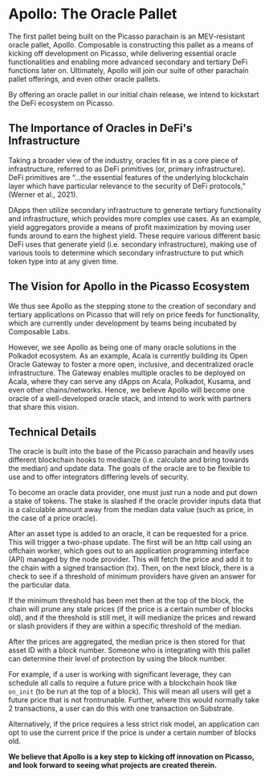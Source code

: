 # Apollo: The Oracle Pallet

The first pallet being built on the Picasso parachain is an MEV-resistant oracle pallet, Apollo. Composable is constructing this pallet as a means of kicking off development on Picasso, while delivering essential oracle functionalities and enabling more advanced secondary and tertiary DeFi functions later on. Ultimately, Apollo will join our suite of other parachain pallet offerings, and even other oracle pallets.

By offering an oracle pallet in our initial chain release, we intend to kickstart the DeFi ecosystem on Picasso.

## The Importance of Oracles in DeFi's Infrastructure

Taking a broader view of the industry, oracles fit in as a core piece of infrastructure, referred to as DeFi primitives (or, primary infrastructure). DeFi primitives are “...the essential features of the underlying blockchain layer which have particular relevance to the security of DeFi protocols,” (Werner et al., 2021).

DApps then utilize secondary infrastructure to generate tertiary functionality and infrastructure, which provides more complex use cases. As an example, yield aggregators provide a means of profit maximization by moving user funds around to earn the highest yield. These require various different basic DeFi uses that generate yield (i.e. secondary infrastructure), making use of various tools to determine which secondary infrastructure to put which token type into at any given time.

## The Vision for Apollo in the Picasso Ecosystem

We thus see Apollo as the stepping stone to the creation of secondary and tertiary applications on Picasso that will rely on price feeds for functionality, which are currently under development by teams being incubated by Composable Labs.

However, we see Apollo as being one of many oracle solutions in the Polkadot ecosystem. As an example, Acala is currently building its Open Oracle Gateway to foster a more open, inclusive, and decentralized oracle infrastructure. The Gateway enables multiple oracles to be deployed on Acala, where they can serve any dApps on Acala, Polkadot, Kusama, and even other chains/networks. Hence, we believe Apollo will become one oracle of a well-developed oracle stack, and intend to work with partners that share this vision.

## Technical Details

The oracle is built into the base of the Picasso parachain and heavily uses different blockchain hooks to medianize (i.e. calculate and bring towards the median) and update data. The goals of the oracle are to be flexible to use and to offer integrators differing levels of security.

To become an oracle data provider, one must just run a node and put down a stake of tokens. The stake is slashed if the oracle provider inputs data that is a calculable amount away from the median data value (such as price, in the case of a price oracle).

After an asset type is added to an oracle, it can be requested for a price. This will trigger a two-phase update. The first will be an http call using an offchain worker, which goes out to an application programming interface (API) managed by the node provider. This will fetch the price and add it to the chain with a signed transaction (tx). Then, on the next block, there is a check to see if a threshold of minimum providers have given an answer for the particular data.

If the minimum threshold has been met then at the top of the block, the chain will prune any stale prices (if the price is a certain number of blocks old), and if the threshold is still met, it will medianize the prices and reward or slash providers if they are within a specific threshold of the median.  

After the prices are aggregated, the median price is then stored for that asset ID with a block number. Someone who is integrating with this pallet can determine their level of protection by using the block number.

For example, if a user is working with significant leverage, they can schedule all calls to require a future price with a blockchain hook like `on_init` (to be run at the top of a block). This will mean all users will get a future price that is not frontrunable. Further, where this would normally take 2 transactions, a user can do this with one transaction on Substrate.

Alternatively, if the price requires a less strict risk model, an application can opt to use the current price if the price is under a certain number of blocks old.

**We believe that Apollo is a key step to kicking off innovation on Picasso, and look forward to seeing what projects are created therein.**
